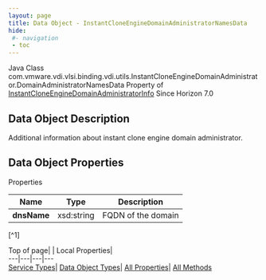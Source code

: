 ```yaml
---
layout: page
title: Data Object - InstantCloneEngineDomainAdministratorNamesData
hide:
 #- navigation
 - toc
---
```






Java Class
    com.vmware.vdi.vlsi.binding.vdi.utils.InstantCloneEngineDomainAdministrator.DomainAdministratorNamesData
Property of
     [InstantCloneEngineDomainAdministratorInfo](vdi.utils.InstantCloneEngineDomainAdministrator.InstantCloneEngineDomainAdministratorInfo.md#field_detail)
Since 
    Horizon 7.0

## Data Object Description 

Additional information about instant clone engine domain administrator. 

## Data Object Properties

Properties

Name |  Type |  Description   
---|---|---  
**dnsName**|  xsd:string|  FQDN of the domain   


[^1]

  
  
  
Top of page| | Local Properties|   
---|---|---|---  
[Service Types](index-mo_types.md)| [Data Object Types](index-do_types.md)| [All Properties](index-properties.md)| [All Methods](index-methods.md)  
  
  

